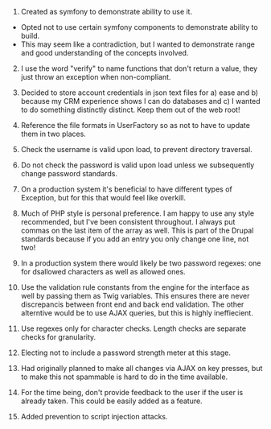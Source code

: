 1. Created as symfony to demonstrate ability to use it.
- Opted not to use certain symfony components to demonstrate ability to build.
- This may seem like a contradiction, but I wanted to demonstrate range and good understanding of the concepts involved.

2. I use the word "verify" to name functions that don't return a value, they just throw an exception when non-compliant.

3. Decided to store account credentials in json text files for a) ease and b) because my CRM experience shows I can do databases and c) I wanted to do something distinctly distinct. Keep them out of the web root!

4. Reference the file formats in UserFactory so as not to have to update them in two places.

5. Check the username is valid upon load, to prevent directory traversal.

6. Do not check the password is valid upon load unless we subsequently change password standards.

7. On a production system it's beneficial to have different types of Exception, but for this that would feel like overkill.

8. Much of PHP style is personal preference. I am happy to use any style recommended, but I've been consistent throughout. I always put commas on the last item of the array as well.
This is part of the Drupal standards because if you add an entry you only change one line, not two!

9. In a production system there would likely be two password regexes: one for dsallowed characters as well as allowed ones.

10. Use the validation rule constants from the engine for the interface as well by passing them as Twig variables. This ensures there are never discrepancis between front end and back end validation.
The other alterntive would be to use AJAX queries, but this is highly ineffiecient.

11. Use regexes only for character checks. Length checks are separate checks for granularity.


12. Electing not to include a password strength meter at this stage.

13. Had originally planned to make all changes via AJAX on key presses, but to make this not spammable is hard to do in the time available.

14. For the time being, don't provide feedback to the user if the user is already taken. This could be easily added as a feature.

15. Added prevention to script injection attacks.
